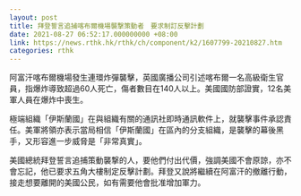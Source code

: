 ```yaml
---
layout: post
title: 拜登誓言追捕喀布爾機場襲撃策動者　要求制訂反擊計劃
date: 2021-08-27 06:52:17.000000000 +08:00
link: https://news.rthk.hk/rthk/ch/component/k2/1607799-20210827.htm
categories: rthk
---
```


阿富汗喀布爾機場發生連環炸彈襲擊，英國廣播公司引述喀布爾一名高級衛生官員，指爆炸導致超過60人死亡，傷者數目在140人以上。美國國防部證實，12名美軍人員在爆炸中喪生。

極端組織「伊斯蘭國」在與組織有關的通訊社即時通訊軟件上，就襲擊事件承認責任。美軍將領亦表示當局相信「伊斯蘭國」在區內的分支組織，是襲擊的幕後黑手，又形容進一步威脅是「非常真實」。

美國總統拜登誓言追捕策動襲撃的人，要他們付出代價，強調美國不會原諒，亦不會忘記，他已要求五角大樓制定反擊計劃。拜登又說將繼續在阿富汗的撤離行動，接走想要離開的美國公民，如有需要他會批准增加軍力。
